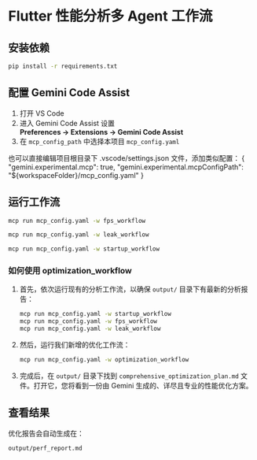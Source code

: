 # Flutter 性能分析多 Agent 工作流

## 安装依赖
```bash
pip install -r requirements.txt
```

## 配置 Gemini Code Assist
1. 打开 VS Code
2. 进入 Gemini Code Assist 设置  
   **Preferences → Extensions → Gemini Code Assist**
3. 在 `mcp_config_path` 中选择本项目 `mcp_config.yaml`

也可以直接编辑项目根目录下 .vscode/settings.json 文件，添加类似配置：
{
  "gemini.experimental.mcp": true,
  "gemini.experimental.mcpConfigPath": "${workspaceFolder}/mcp_config.yaml"
}

## 运行工作流
```bash
mcp run mcp_config.yaml -w fps_workflow
```
```bash
mcp run mcp_config.yaml -w leak_workflow
```
```bash
mcp run mcp_config.yaml -w startup_workflow
```


### 如何使用 optimization_workflow

1.  首先，依次运行现有的分析工作流，以确保 `output/` 目录下有最新的分析报告：
    ```bash
    mcp run mcp_config.yaml -w startup_workflow
    mcp run mcp_config.yaml -w fps_workflow
    mcp run mcp_config.yaml -w leak_workflow
    ```
2.  然后，运行我们新增的优化工作流：
    ```bash
    mcp run mcp_config.yaml -w optimization_workflow
    ```
3.  完成后，在 `output/` 目录下找到 `comprehensive_optimization_plan.md` 文件。打开它，您将看到一份由 Gemini 生成的、详尽且专业的性能优化方案。



## 查看结果
优化报告会自动生成在：
```
output/perf_report.md
```